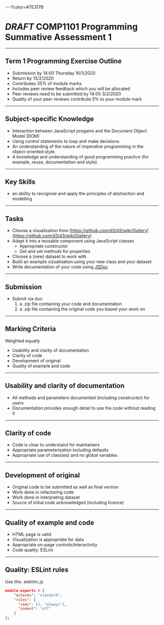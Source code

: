 ---?color=#7E317B

# _DRAFT_ COMP1101 Programming Summative Assessment 1

---

## Term 1 Programming Exercise Outline

- Submission by 14:00 Thursday 16/1/2020
- Return by 13/2/2020
- Contributes 35% of module marks
- Includes peer review feedback which you will be allocated
- Peer reviews need to be submitted by 14:00 3/2/2020
- Quality of your peer reviews contribute 5% to your module mark

---

## Subject-specific Knowledge

- Interaction between JavaScript progams and the Document Object Model (DOM)
- Using control statements to loop and make decisions.
- An understanding of the nature of imperative programming in the object-oriented style.
- A knowledge and understanding of good programming practice (for example, reuse, documentation and style)

---

## Key Skills

- an ability to recognise and apply the principles of abstraction and modelling

---

## Tasks

- Choose a visualization from [https://github.com/d3/d3/wiki/Gallery](https://github.com/d3/d3/wiki/Gallery)
- Adapt it into a reusable component using JavaScript classes
    - Appropriate constructor
    - Get and set methods for properties
- Choose a (new) dataset to work with 
- Build an example vizualisation using your new class and your dataset
- Write documentation of your code using [JSDoc](https://devdocs.io/jsdoc/)

---

## Submission

- Submit via duo
   1. a .zip file containing your code and documentation
   2. a .zip file containing the original code you based your work on

---

## Marking Criteria

Weighted equally

- Usability and clarity of documentation
- Clarity of code
- Development of original 
- Quality of example and code

---

## Usability and clarity of documentation

- All methods and parameters documented (including constructor) for users
- Documentation provides enough detail to use the code without reading it

---

## Clarity of code

- Code is clear to understand for maintainers
- Appropriate parameterisation including defaults
- Appropriate use of class(es) and no global variables

---

## Development of original

- Original code to be submitted as well as final version
- Work done in refactoring code 
- Work done in interpreting dataset
- Source of initial code acknowledged (including licence)

---

## Quality of example and code

- HTML page is valid
- Visualization is appropriate for data
- Appropriate on-page controls/interactivity
- Code quality: ESLint

---

## Quality: ESLint rules

Use this .eslintrc.js
```json
module.exports = {
    "extends": "standard",
    "rules": {
      "semi": [2, "always"],
      "indent": "off"
    }
};
```
